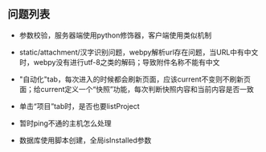 
## 问题列表

* 参数校验，服务器端使用python修饰器，客户端使用类似机制

* static/attachment/汉字识别问题，webpy解析url存在问题，当URL中有中文时，webpy没有进行utf-8之类的解码；导致附件名称不能有中文

* "自动化"tab，每次进入的时候都会刷新页面，应该current不变则不刷新页面；给current定义一个“快照”功能，每次判断快照内容和当前内容是否一致

* 单击“项目”tab时，是否也要listProject

* 暂时ping不通的主机怎么处理

* 数据库使用脚本创建，全局isInstalled参数
